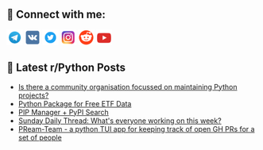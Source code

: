## 🔎 Connect with me:
[<img src="https://github.com/bullbesh/bullbesh/blob/main/images/Telegram.png" width="32" height="32" />](https://t.me/bullbesh)
[<img src="https://github.com/bullbesh/bullbesh/blob/main/images/VK.png" width="32" height="32" />](https://vk.com/bullbesh)
[<img src="https://github.com/bullbesh/bullbesh/blob/main/images/Twitter.png" width="32" height="32" />](https://twitter.com/bullbesh1)
[<img src="https://github.com/bullbesh/bullbesh/blob/main/images/Instagram.png" width="32" height="32" />](https://www.instagram.com/bullbesh)
[<img src="https://github.com/bullbesh/bullbesh/blob/main/images/Reddit.png" width="32" height="32" />](https://www.reddit.com/user/bullbesh)
[<img src="https://github.com/bullbesh/bullbesh/blob/main/images/YouTube.png" width="32" height="32" />](https://www.youtube.com/channel/UCtfjRs6uzgq5mfm8S06WTcg)

## 📕 Latest r/Python Posts
<!-- BLOG-POST-LIST:START -->
- [Is there a community organisation focussed on maintaining Python projects?](https://www.reddit.com/r/Python/comments/1ao1pkv/is_there_a_community_organisation_focussed_on/)
- [Python Package for Free ETF Data](https://www.reddit.com/r/Python/comments/1anxfc5/python_package_for_free_etf_data/)
- [PIP Manager + PyPI Search](https://www.reddit.com/r/Python/comments/1anwfm4/pip_manager_pypi_search/)
- [Sunday Daily Thread: What&#39;s everyone working on this week?](https://www.reddit.com/r/Python/comments/1anu96d/sunday_daily_thread_whats_everyone_working_on/)
- [PReam-Team - a python TUI app for keeping track of open GH PRs for a set of people](https://www.reddit.com/r/Python/comments/1ans4tr/preamteam_a_python_tui_app_for_keeping_track_of/)
<!-- BLOG-POST-LIST:END -->
